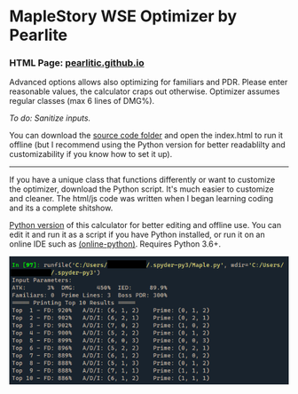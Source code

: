 # MapleStory WSE Optimizer by Pearlite
### HTML Page: [pearlitic.github.io](https://pearlitic.github.io/)

Advanced options allows also optimizing for familiars and PDR. Please enter reasonable values, the calculator craps out otherwise. Optimizer assumes regular classes (max 6 lines of DMG%).

_To do: Sanitize inputs._

You can download the [source code folder](https://github.com/Pearlitic/pearlitic.github.io/releases) and open the index.html to run it offline (but I recommend using the Python version for better readablilty and customizability if you know how to set it up).

---

If you have a unique class that functions differently or want to customize the optimizer, download the Python script. It's much easier to customize and cleaner. The html/js code was written when I began learning coding and its a complete shitshow.

[Python version](https://github.com/Pearlitic/pearlitic.github.io/blob/main/Maple_WSE_Calculator.py) of this calculator for better editing and offline use. You can edit it and run it as a script if you have Python installed, or run it on an online IDE such as [\(online-python\)](https://www.online-python.com/). Requires Python 3.6+. 

![Spyder](https://github.com/Pearlitic/pearlitic.github.io/blob/main/%25/Spyder.png)

